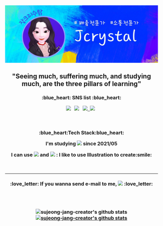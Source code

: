 ![header](./images/aimain.jpg)
<h2 align='center'> "Seeing much, suffering much, and studying much, are the three pillars of learning" </p>

<h3 align='center'>:blue_heart: SNS list :blue_heart:</p>
<p align='center'>
<a href="https://blog.naver.com/gomdorij" target="_blank"><img src="https://img.shields.io/badge/Blog-03C75A?style=flat-square&logo=Naver&logoColor=white"/></a> &nbsp; 
<a href="https://open.kakao.com/o/sDrZcl2c" target="_blank"><img src="https://img.shields.io/badge/Kakao-FFCD00?style=flat-square&logo=Naver&logoColor=white"/></a>  &nbsp; 
<a href="https://www.facebook.com/gomdorij" target="_blank"><img src="https://img.shields.io/badge/Facebook-1877F2?style=flat-square&logo=Facebook&logoColor=white"/>&nbsp; </a>
<a href="https://www.instagram.com/diverser_jang" target="_blank"><img src="https://img.shields.io/badge/Instagram-E4405F?style=flat-square&logo=Instagram&logoColor=white"/></a> &nbsp;</p><br>

<h3 align='center'>:blue_heart:Tech Stack:blue_heart:</p>
I'm studying <img src="https://img.shields.io/badge/Python-3776AB?style=flat-square&logo=Python&logoColor=white"/></a> since 2021/05</p>
I can use <img src="https://img.shields.io/badge/AdobeIllustrator-FF9A00?style=flat-square&logo=/AdobeIllustrator&logoColor=white"/></a> and <img src="https://img.shields.io/badge/AdobePhotoshop-31A8FF?style=flat-square&logo=/AdobePhotoshop&logoColor=white"/></a> : I like to use Illustration to create:smile:</p><br>

<hr>

<h3 align='center'> :love_letter:  If you wanna send e-mail to me, <img src="https://img.shields.io/badge/gomdorij@naver.com-F50057?style=flat-square&logo=?&logoColor=white"/></a>  :love_letter:</p><br><br>


![sujeong-jang-creator's github stats](https://github-readme-stats.vercel.app/api?username=sujeong-jang-creator&show_icons=true)
[![sujeong-jang-creator's github stats](https://github-readme-stats.vercel.app/api/top-langs/?username=sujeong-jang-creator&show_icons=true&hide_border=true&title_color=004386&icon_color=004386&layout=compact)](https://github.com/sujeong-jang-creator)
 
 

